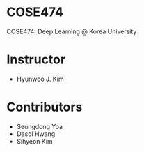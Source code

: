 # COSE474
COSE474: Deep Learning @ Korea University

# Instructor
* Hyunwoo J. Kim

# Contributors
* Seungdong Yoa
* Dasol Hwang
* Sihyeon Kim

